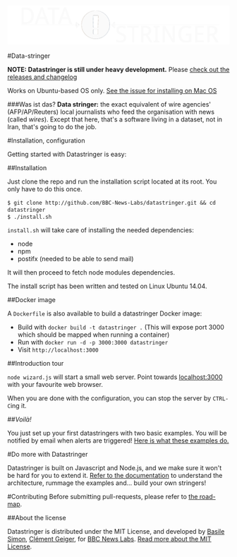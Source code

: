 ![logo](https://raw.githubusercontent.com/BBC-News-Labs/datastringer/master/logo-comp.png)

#Data-stringer

**NOTE: Datastringer is still under heavy development.** Please [check out the releases and changelog](https://github.com/BBC-News-Labs/datastringer/releases)

Works on Ubuntu-based OS only. [See the issue for installing on Mac OS](https://github.com/BBC-News-Labs/datastringer/issues/9)


###Was ist das?
**Data stringer:** the exact equivalent of wire agencies' (AFP/AP/Reuters) local journalists who feed the organisation with news (called *wires*).
Except that here, that's a software living in a dataset, not in Iran, that's going to do the job.

#Installation, configuration

Getting started with Datastringer is easy:

##Installation

Just clone the repo and run the installation script located at its root. You only
have to do this once.

```
$ git clone http://github.com/BBC-News-Labs/datastringer.git && cd datastringer
$ ./install.sh
```

`install.sh` will take care of installing the needed dependencies:
* node
* npm
* postifx (needed to be able to send mail)

It will then proceed to fetch node modules dependencies.

The install script has been written and tested on Linux Ubuntu 14.04.

##Docker image

A `Dockerfile` is also available to build a datastringer Docker image:

* Build with `docker build -t datastringer .`
  (This will expose port 3000 which should be mapped when running a container)
* Run with `docker run -d -p 3000:3000 datastringer`
* Visit `http://localhost:3000`


##Introduction tour

`node wizard.js` will start a small web server. Point towards
[localhost:3000](localhost:3000) with your favourite web browser.

When you are done with the configuration, you can stop the server by `CTRL-C`ing it.

##*Voilà!*

You just set up your first datastringers with two basic examples. You will be
notified by email when alerts are triggered!
[Here is what these examples do.](https://github.com/BBC-News-Labs/datastringer/blob/master/what-we-want.md)

#Do more with Datastringer

Datastringer is built on Javascript and Node.js, and we make sure it won't be
hard for you to extend it.
[Refer to the documentation](https://github.com/BBC-News-Labs/datastringer/wiki)
to understand the architecture, rummage the examples and... build your own
stringers!

#Contributing
Before submitting pull-requests, please refer to [the road-map](https://github.com/BBC-News-Labs/datastringer/wiki/Roadmap). 

##About the license

Datastringer is distributed under the MIT License, and developed by [Basile Simon](http://github.com/basilesimon), [Clément Geiger](http://github.com/Cgg), for [BBC News Labs](http://twitter.com/bbc_news_labs). [Read more about the MIT License](https://tldrlegal.com/license/mit-license).
